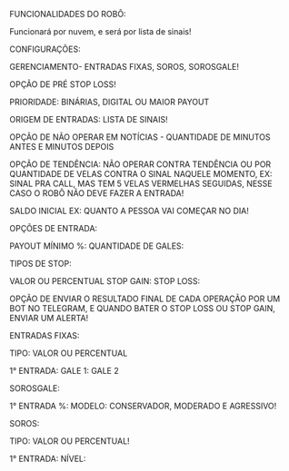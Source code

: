 FUNCIONALIDADES DO ROBÔ:

Funcionará por nuvem, e será por lista de sinais!

CONFIGURAÇÕES: 

GERENCIAMENTO- ENTRADAS FIXAS, SOROS, SOROSGALE! 

OPÇÃO DE PRÉ STOP LOSS! 

PRIORIDADE: BINÁRIAS, DIGITAL OU MAIOR PAYOUT

ORIGEM DE ENTRADAS: LISTA DE SINAIS! 

OPÇÃO DE NÃO OPERAR EM NOTÍCIAS - QUANTIDADE DE MINUTOS ANTES E MINUTOS DEPOIS

OPÇÃO DE TENDÊNCIA: NÃO OPERAR CONTRA TENDÊNCIA OU POR QUANTIDADE DE VELAS CONTRA O SINAL NAQUELE MOMENTO, EX: SINAL PRA CALL, MAS TEM 5 VELAS VERMELHAS SEGUIDAS, NESSE CASO O ROBÔ NÃO DEVE FAZER A ENTRADA! 

SALDO INICIAL
EX: QUANTO A PESSOA VAI COMEÇAR NO DIA! 

OPÇÕES DE ENTRADA: 

PAYOUT MÍNIMO %: 
QUANTIDADE DE GALES:

TIPOS DE STOP: 

VALOR OU PERCENTUAL
STOP GAIN: 
STOP LOSS: 

OPÇÃO DE ENVIAR O RESULTADO FINAL DE CADA OPERAÇÃO POR UM BOT NO TELEGRAM, E QUANDO BATER O STOP LOSS OU STOP GAIN, ENVIAR UM ALERTA! 


ENTRADAS FIXAS: 

TIPO: VALOR OU PERCENTUAL

1° ENTRADA:
GALE 1: 
GALE 2


SOROSGALE: 

1° ENTRADA %:
MODELO: CONSERVADOR, MODERADO E AGRESSIVO!


SOROS: 

TIPO: VALOR OU PERCENTUAL!

1° ENTRADA: 
NÍVEL:
